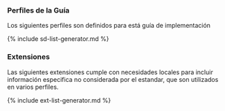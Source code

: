 ### Perfiles de la Guía
Los siguientes perfiles son definidos para está guía de implementación

{% include sd-list-generator.md %}

### Extensiones
Las siguientes extensiones cumple con necesidades locales para incluir información especifica no considerada por el estandar, que son utilizados en varios perfiles.

{% include ext-list-generator.md %}
